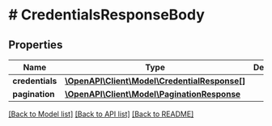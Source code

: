 # # CredentialsResponseBody

## Properties

Name | Type | Description | Notes
------------ | ------------- | ------------- | -------------
**credentials** | [**\OpenAPI\Client\Model\CredentialResponse[]**](CredentialResponse.md) |  | [optional]
**pagination** | [**\OpenAPI\Client\Model\PaginationResponse**](PaginationResponse.md) |  | [optional]

[[Back to Model list]](../../README.md#models) [[Back to API list]](../../README.md#endpoints) [[Back to README]](../../README.md)
